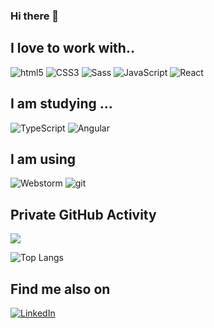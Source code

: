 ### Hi there 👋

## I love to work with..
<p>
<img alt="html5" src="https://img.shields.io/badge/-HTML5-E34F26?style=for-the-badge&logo=html5&logoColor=white" />
 <img alt="CSS3" src="https://img.shields.io/badge/CSS3%20-%231572B6.svg?style=for-the-badge&logo=css3&logoColor=white" />
 <img alt="Sass" src="https://img.shields.io/badge/-Sass-CC6699?style=for-the-badge&logo=sass&logoColor=white" />
 <img alt="JavaScript" src="https://img.shields.io/badge/JavaScript%20-%23F7DF1E.svg?style=for-the-badge&logo=javascript&logoColor=black" />
 <img alt="React" src="https://img.shields.io/badge/-React-45b8d8?style=for-the-badge&logo=react&logoColor=white" />
</p>
 

## I am studying ...
<p>
    <img alt="TypeScript" src="https://img.shields.io/badge/-TypeScript-3178C6?style=for-the-badge&logo=typescript&logoColor=white">
    <img alt="Angular" src="https://img.shields.io/badge/-Angular-DD0031?style=for-the-badge&logo=angular&logoColor=white" />

</p>

## I am using
<p>
  <img alt="Webstorm" src="https://img.shields.io/badge/-Webstorm-000000?style=for-the-badge&logo=Webstorm&logoColor=white" />
  <img alt="git" src="https://img.shields.io/badge/-Git-F05032?style=for-the-badge&logo=git&logoColor=white" />
</p>

## Private GitHub Activity
<img  src="https://github-readme-streak-stats.herokuapp.com/?user=JCheyoon&theme=dark" width="auto" >

![Top Langs](https://github-readme-stats.vercel.app/api/top-langs/?username=JCheyoon&layout=compact)

## Find me also on

<p>
  <a href="https://www.linkedin.com/in/cheyoon-jung-11148b19b/">
  <img alt="LinkedIn" src="https://img.shields.io/badge/LinkedIn-0077B5?style=for-the-badge&logo=linkedin&logoColor=white" />
  </a>
</p>

<!--
**JCheyoon/JCheyoon** is a ✨ _special_ ✨ repository because its `README.md` (this file) appears on your GitHub profile.